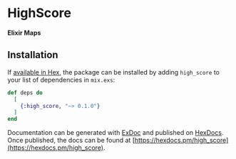 # HighScore

**Elixir Maps**

## Installation

If [available in Hex](https://hex.pm/docs/publish), the package can be installed
by adding `high_score` to your list of dependencies in `mix.exs`:

```elixir
def deps do
  [
    {:high_score, "~> 0.1.0"}
  ]
end
```

Documentation can be generated with [ExDoc](https://github.com/elixir-lang/ex_doc)
and published on [HexDocs](https://hexdocs.pm). Once published, the docs can
be found at [https://hexdocs.pm/high_score](https://hexdocs.pm/high_score).

